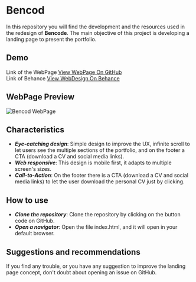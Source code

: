 # Bencod
In this repository you will find the development and the resources used in the redesign of **Bencode**.
The main objective of this project is developing a landing page to present the portfolio.

## Demo
Link of the WebPage [View WebPage On GitHub](https://becod.github.io/Bencod-1st)<br>
Link of Behance [View WebDesign On Behance](https://www.behance.net/gallery/49342251/BENCOD-Website)

## WebPage Preview
![Bencod WebPage](https://benvalencia.github.io/Bencod_v1/img/bencod-website.png)

## Characteristics
* **_Eye-catching design_**: Simple design to improve the UX, infinite scroll to let users see the multiple sections of the portfolio, and on the footer a CTA (download a CV and social media links).
* **_Web responsive_**: This design is mobile first, it adapts to multiple screen's sizes.
* **_Call-to-Action_**: On the footer there is a CTA (download a CV and social media links) to let the user download the personal CV just by clicking.

## How to use
* **_Clone the repository_**: Clone the repository by clicking on the button code on GitHub.
* **_Open a navigator_**: Open the file index.html, and it will open in your default browser.

## Suggestions and recommendations
If you find any trouble, or you have any suggestion to improve the landing page concept,
don't doubt about opening an issue on GitHub.
